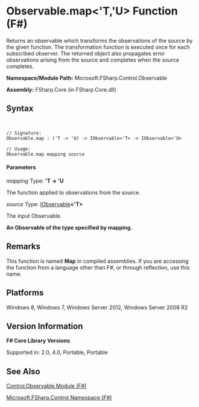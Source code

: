 # Observable.map<'T,'U> Function (F#)

Returns an observable which transforms the observations of the source by the given function. The transformation function is executed once for each subscribed observer. The returned object also propagates error observations arising from the source and completes when the source completes.

**Namespace/Module Path:** Microsoft.FSharp.Control.Observable

**Assembly:** FSharp.Core (in FSharp.Core.dll)


## Syntax


```


// Signature:
Observable.map : ('T -> 'U) -> IObservable<'T> -> IObservable<'U>

// Usage:
Observable.map mapping source

```



#### Parameters
*mapping*
Type: **'T -&gt; 'U**


The function applied to observations from the source.


*source*
Type: [IObservable](http://msdn.microsoft.com/en-us/library/04855e2b-42e4-4342-860a-b86566c4f2d9)**&lt;'T&gt;**


The input Observable.



**An Observable of the type specified by mapping.**
## Remarks
This function is named **Map** in compiled assemblies. If you are accessing the function from a language other than F#, or through reflection, use this name.


## Platforms
Windows 8, Windows 7, Windows Server 2012, Windows Server 2008 R2


## Version Information
**F# Core Library Versions**

Supported in: 2.0, 4.0, Portable, Portable




## See Also
[Control.Observable Module &#40;F&#35;&#41;](Control.Observable-Module-%5BFSharp%5D.md)

[Microsoft.FSharp.Control Namespace &#40;F&#35;&#41;](Microsoft.FSharp.Control-Namespace-%5BFSharp%5D.md)

